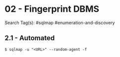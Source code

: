 # 02 - Fingerprint DBMS

Search Tag(s): #sqlmap #enumeration-and-discovery

## 2.1 - Automated

```
$ sqlmap -u "<URL>" --random-agent -f
```